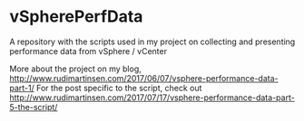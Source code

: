 # vSpherePerfData

A repository with the scripts used in my project on collecting and presenting performance data from vSphere / vCenter

More about the project on my blog, http://www.rudimartinsen.com/2017/06/07/vsphere-performance-data-part-1/
For the post specific to the script, check out http://www.rudimartinsen.com/2017/07/17/vsphere-performance-data-part-5-the-script/
